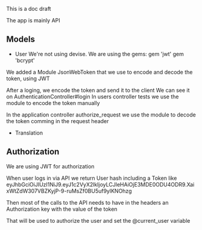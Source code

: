 This is a doc draft

The app is mainly API

## Models

- User
We're not using devise. We are using the gems:
gem 'jwt'
gem 'bcrypt'

We added a Module JsonWebToken that we use to encode and decode the token, using JWT

After a loging, we encode the token and send it to the client
We can see it on AuthenticationController#login
In users controller tests we use the module to encode the token manually

In the application controller authorize_request we use the module to decode the token comming in the request header


- Translation



## Authorization

We are using JWT for authorization

When user logs in via API we return User hash including a Token like
eyJhbGciOiJIUzI1NiJ9.eyJ1c2VyX2lkIjoyLCJleHAiOjE3MDE0ODU4ODR9.XaixWtZdW307VBZKyjP-9-ruMsZf0BU5uf9ylKNOhzg

Then most of the calls to the API needs to have in the headers an Authorization key with the value of the token

That will be used to authorize the user and set the @current_user variable